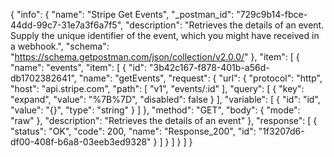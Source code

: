 {
  "info": {
    "name": "Stripe Get Events",
    "_postman_id": "729c9b14-fbce-44dd-99c7-31e7a3f6a7f5",
    "description": "Retrieves the details of an event. Supply the unique identifier of the event, which you might have received in a webhook.",
    "schema": "https://schema.getpostman.com/json/collection/v2.0.0/"
  },
  "item": [
    {
      "name": "events",
      "item": [
        {
          "id": "3b42c167-f878-401b-a56d-db1702382641",
          "name": "getEvents",
          "request": {
            "url": {
              "protocol": "http",
              "host": "api.stripe.com",
              "path": [
                "v1",
                "events/:id"
              ],
              "query": [
                {
                  "key": "expand",
                  "value": "%7B%7D",
                  "disabled": false
                }
              ],
              "variable": [
                {
                  "id": "id",
                  "value": "{}",
                  "type": "string"
                }
              ]
            },
            "method": "GET",
            "body": {
              "mode": "raw"
            },
            "description": "Retrieves the details of an event"
          },
          "response": [
            {
              "status": "OK",
              "code": 200,
              "name": "Response_200",
              "id": "1f3207d6-df00-408f-b6a8-03eeb3ed9328"
            }
          ]
        }
      ]
    }
  ]
}